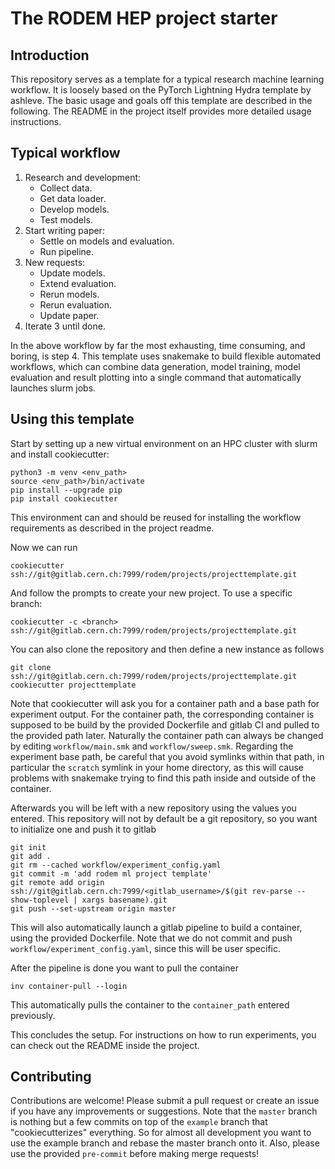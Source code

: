 # The RODEM HEP project starter

## Introduction

This repository serves as a template for a typical research machine learning workflow.
It is loosely based on the PyTorch Lightning Hydra template by ashleve.
The basic usage and goals off this template are described in the following.
The README in the project itself provides more detailed usage instructions.

## Typical workflow
1) Research and development:
    * Collect data.
    * Get data loader.
    * Develop models.
    * Test models.
2) Start writing paper:
    * Settle on models and evaluation.
    * Run pipeline.
3) New requests:
    * Update models.
    * Extend evaluation.
    * Rerun models.
    * Rerun evaluation.
    * Update paper.
4) Iterate 3 until done.

In the above workflow by far the most exhausting, time consuming, and boring, is step 4.
This template uses snakemake to build flexible automated workflows, which can combine
data generation, model training, model evaluation and result plotting into a
single command that automatically launches slurm jobs.

## Using this template
Start by setting up a new virtual environment on an HPC cluster with slurm and
install cookiecutter:
```
python3 -m venv <env_path>
source <env_path>/bin/activate
pip install --upgrade pip
pip install cookiecutter
```
This environment can and should be reused for installing the
workflow requirements as described in the project readme.

Now we can run
```
cookiecutter ssh://git@gitlab.cern.ch:7999/rodem/projects/projecttemplate.git
```
And follow the prompts to create your new project.
To use a specific branch:
```
cookiecutter -c <branch> ssh://git@gitlab.cern.ch:7999/rodem/projects/projecttemplate.git
```
You can also clone the repository and then define a new instance as follows
```
git clone ssh://git@gitlab.cern.ch:7999/rodem/projects/projecttemplate.git
cookiecutter projecttemplate
```
Note that cookiecutter will ask you for a container path and a base path for
experiment output.
For the container path, the corresponding container is supposed to be build by the provided Dockerfile
and gitlab CI and pulled to the provided path later.
Naturally the container path can always be changed by editing `workflow/main.smk` and `workflow/sweep.smk`.
Regarding the experiment base path, be careful that you avoid symlinks within
that path, in particular the `scratch` symlink in your home directory, as this
will cause problems with snakemake trying to find this path inside and outside
of the container.

Afterwards you will be left with a new repository using the values you entered.
This repository will not by default be a git repository, so you want to
initialize one and push it to gitlab
```
git init
git add .
git rm --cached workflow/experiment_config.yaml
git commit -m 'add rodem ml project template'
git remote add origin ssh://git@gitlab.cern.ch:7999/<gitlab_username>/$(git rev-parse --show-toplevel | xargs basename).git
git push --set-upstream origin master
```
This will also automatically launch a gitlab pipeline to build a container,
using the provided Dockerfile.
Note that we do not commit and push `workflow/experiment_config.yaml`, since this will be
user specific.

After the pipeline is done you want to pull the container
```
inv container-pull --login
```
This automatically pulls the container to the `container_path` entered
previously.

This concludes the setup.
For instructions on how to run experiments, you can check out the README inside the project.

## Contributing

Contributions are welcome! Please submit a pull request or create an issue if you have any improvements or suggestions.
Note that the `master` branch is nothing but a few commits on top of the `example` branch that
"cookiecutterizes" everything.
So for almost all development you want to use the example branch and rebase the
master branch onto it.
Also, please use the provided `pre-commit` before making merge requests!

